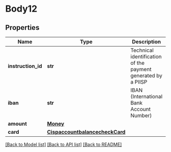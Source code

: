 # Body12

## Properties
Name | Type | Description | Notes
------------ | ------------- | ------------- | -------------
**instruction_id** | **str** | Technical identification of the payment generated by a PIISP | [optional] 
**iban** | **str** | IBAN (International Bank Account Number) | [optional] 
**amount** | [**Money**](Money.md) |  | [optional] 
**card** | [**CispaccountbalancecheckCard**](CispaccountbalancecheckCard.md) |  | [optional] 

[[Back to Model list]](../README.md#documentation-for-models) [[Back to API list]](../README.md#documentation-for-api-endpoints) [[Back to README]](../README.md)


